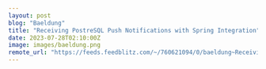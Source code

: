 ```yaml
---
layout: post
blog: "Baeldung"
title: "Receiving PostreSQL Push Notifications with Spring Integration"
date: 2023-07-28T02:10:00Z
image: images/baeldung.png
remote_url: "https://feeds.feedblitz.com/~/760621094/0/baeldung~Receiving-PostreSQL-Push-Notifications-with-Spring-Integration"
---
```

